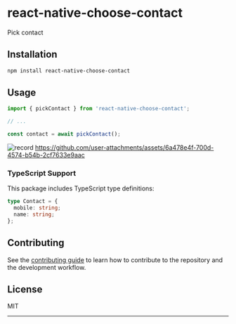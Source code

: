 # react-native-choose-contact

Pick contact

## Installation

```sh
npm install react-native-choose-contact
```

## Usage

```js
import { pickContact } from 'react-native-choose-contact';

// ...

const contact = await pickContact();
```

![record](https://github.com/user-attachments/assets/2b844bbd-41e8-44c3-b1e6-6f182fe00a0b)
https://github.com/user-attachments/assets/6a478e4f-700d-4574-b54b-2cf7633e9aac


### TypeScript Support

This package includes TypeScript type definitions:

```typescript
type Contact = {
  mobile: string;
  name: string;
};
```

## Contributing

See the [contributing guide](CONTRIBUTING.md) to learn how to contribute to the repository and the development workflow.

## License

MIT

---
